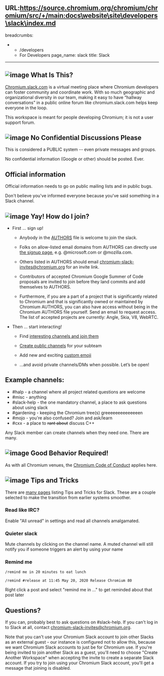 URL:https://source.chromium.org/chromium/chromium/src/+/main:docs\website\site\developers\slack\index.md
---
breadcrumbs:
- - /developers
  - For Developers
page_name: slack
title: Slack
---

## ![image](/developers/slack/blob_peek.png) What Is This?

[Chromium.slack.com](https://chromium.slack.com) is a virtual meeting place
where Chromium developers can foster community and coordinate work. With so much
geographic and organizational diversity in our team, making it easy to have
“hallway conversations” in a public online forum like chromium.slack.com helps
keep everyone in the loop.

This workspace is meant for people developing Chromium; it is not a user support
forum.

## ![image](/developers/slack/blob_stop.png) No Confidential Discussions Please

This is considered a PUBLIC system -- even private messages and groups.

No confidential information (Google or other) should be posted. Ever.

## Official information

Official information needs to go on public mailing lists and in public bugs.

Don't believe you've informed everyone because you've said something in a Slack
channel.

## ![image](/developers/slack/blob_cheer.png) Yay! How do I join?

* First … sign up!

  * Anybody in the
    [AUTHORS](https://chromium.googlesource.com/chromium/src/+/HEAD/AUTHORS)
    file is welcome to join the slack.

  * Folks on allow-listed email domains from AUTHORS can directly use [the
    signup page](https://chromium.slack.com/signup), e.g. @microsoft.com or @mozilla.com.

  * Others listed in AUTHORS should email
    [chromium-slack-invites@chromium.org](mailto:chromium-slack-invites@chromium.org)
    for an invite link.

  * Contributors of accepted Chromium Google Summer of Code proposals are
    invited to join before they land commits and add themselves to AUTHORS.

  * Furthermore, if you are a part of a project that is significantly related
    to Chromium and that is significantly owned or maintained by Chromium
    AUTHORS, you can also have access without being in the Chromium AUTHORS file
    yourself. Send an email to request access. The list of accepted projects are
    currently: Angle, Skia, V8, WebRTC.

* Then … start interacting!

  * Find [interesting channels and join
    them](https://get.slack.help/hc/en-us/articles/205239967-Join-a-channel)

  * [Create public
    channels](https://get.slack.help/hc/en-us/articles/201402297-Create-a-channel)
    for your subteam

  * Add new and exciting [custom
    emoji](https://chromium.slack.com/customize/emoji)

  * ...and avoid private channels/DMs when possible. Let’s be open!

## Example channels:

*   #halp - a channel where all project related questions are welcome
*   #misc - anything
*   #slack-help - the one mandatory channel, a place to ask questions
            about using slack
*   #gardening - keeping the Chromium tree(s) greeeeeeeeeeeeeen
*   #mojo - you're also confused? Join and ask/learn
*   #cxx - a place to ~~rant about~~ discuss C++

Any Slack member can create channels when they need one. There are many.

## ![image](/developers/slack/blob_praise.png) Good Behavior Required!

As with all Chromium venues, the [Chromium Code of
Conduct](https://chromium.googlesource.com/chromium/src/+/HEAD/CODE_OF_CONDUCT.md)
applies here.

## ![image](/developers/slack/blob_think.png) Tips and Tricks

There are [many
pages](https://www.google.se/search?client=opera&q=slack+tips+and+tricks&sourceid=opera&ie=UTF-8&oe=UTF-8)
listing Tips and Tricks for Slack. These are a couple selected to make the
transition from earlier systems smoother.

### Read like IRC?

Enable "All unread" in settings and read all channels amalgamated.

### Quieter slack

Mute channels by clicking on the channel name. A muted channel will
still notify you if someone triggers an alert by using your name

### Remind me

```
/remind me in 20 minutes to eat lunch

/remind #release at 11:45 May 20, 2020 Release Chromium 80
```

Right click a post and select "remind me in ..." to get reminded about that post
later

## Questions?

If you can, probably best to ask questions on #slack-help. If you can't log in
to Slack at all, contact chromium-slack-invites@chromium.org.

Note that you can't use your Chromium Slack account to join other Slacks as an
external guest - our instance is configured not to allow this, because we want
Chromium Slack accounts to just be for Chromium use. If you're being invited
to join another Slack as a guest, you'll need to choose "Create Another
Workspace" when accepting the invite to create a separate Slack account. If you
try to join using your Chromium Slack account, you'll get a message that joining
is disabled.
